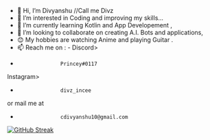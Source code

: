 - 👋 Hi, I’m Divyanshu //Call me Divz
- 👀 I’m interested in Coding and improving my skills...
- 🌱 I’m currently learning Kotlin and App Developement ,
- 💞️ I’m looking to collaborate on creating A.I. Bots and applications,
- 😊 My hobbies are watching Anime and playing Guitar .
- 📫 Reach me on : -
Discord>
-                   Princey#0117
Instagram>    
-                   divz_incee
or mail me at   
-                   cdivyanshu10@gmail.com
[![GitHub Streak](https://streak-stats.demolab.com?user=Divyanshu960&theme=android-dark&hide_border=true&date_format=M%20j%5B%2C%20Y%5D)](https://git.io/streak-stats)
  
